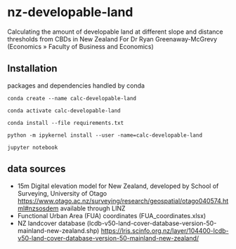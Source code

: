 # nz-developable-land
Calculating the amount of developable land at different slope and distance thresholds from CBDs in New Zealand For Dr Ryan Greenaway-McGrevy (Economics » Faculty of Business and Economics) 

## Installation
packages and dependencies handled by conda

`conda create --name calc-developable-land`

`conda activate calc-developable-land`

`conda install --file requirements.txt`

`python -m ipykernel install --user -name=calc-developable-land`

`jupyter notebook`

## data sources
- 15m Digital elevation model for New Zealand, developed by School of Surveying, University of Otago https://www.otago.ac.nz/surveying/research/geospatial/otago040574.html#nzsosdem available through LINZ
- Functional Urban Area (FUA) coordinates (FUA_coordinates.xlsx)
- NZ landcover database (lcdb-v50-land-cover-database-version-50-mainland-new-zealand.shp) https://lris.scinfo.org.nz/layer/104400-lcdb-v50-land-cover-database-version-50-mainland-new-zealand/




